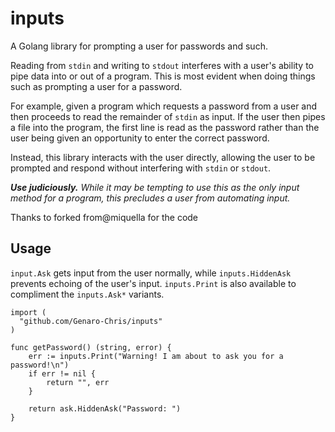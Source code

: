 inputs
===

A Golang library for prompting a user for passwords and such.

Reading from `stdin` and writing to `stdout` interferes with a user's ability
to pipe data into or out of a program. This is most evident when doing things
such as prompting a user for a password.

For example, given a program which requests a password from a user and then
proceeds to read the remainder of `stdin` as input. If the user then pipes a
file into the program, the first line is read as the password rather than the
user being given an opportunity to enter the correct password.

Instead, this library interacts with the user directly, allowing the user to be
prompted and respond without interfering with `stdin` or `stdout`.

*__Use judiciously.__ While it may be tempting to use this as the only input
method for a program, this precludes a user from automating input.*

Thanks to forked from@miquella for the code 

Usage
-----

`input.Ask` gets input from the user normally, while `inputs.HiddenAsk` prevents
echoing of the user's input. `inputs.Print` is also available to compliment
the `inputs.Ask*` variants.

```golang
import (
  "github.com/Genaro-Chris/inputs"
)

func getPassword() (string, error) {
    err := inputs.Print("Warning! I am about to ask you for a password!\n")
    if err != nil {
        return "", err
    }

    return ask.HiddenAsk("Password: ")
}
```
